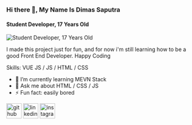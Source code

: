 ### Hi there 👋, My Name Is Dimas Saputra
#### Student Developer, 17 Years Old
![Student Developer, 17 Years Old](https://camo.githubusercontent.com/a433273b618d7b8c2569ba6013774adf910ae8e3da45eaff176f64781bfd53fc/68747470733a2f2f72617069646170692e636f6d2f626c6f672f77702d636f6e74656e742f75706c6f6164732f323031372f30312f6f63746f6361742e676966)

I made this project just for fun, and for now i'm still learning how to be a good Front End Developer. Happy Coding

Skills: VUE JS / JS / HTML / CSS

- 🌱 I’m currently learning MEVN Stack 
- 💬 Ask me about HTML / CSS / JS 
- ⚡ Fun fact: easily bored 


[<img src='https://cdn.jsdelivr.net/npm/simple-icons@3.0.1/icons/github.svg' alt='github' height='40'>](https://github.com/infinitedim)  [<img src='https://cdn.jsdelivr.net/npm/simple-icons@3.0.1/icons/linkedin.svg' alt='linkedin' height='40'>](https://www.linkedin.com/in/infinitedim/)  [<img src='https://cdn.jsdelivr.net/npm/simple-icons@3.0.1/icons/instagram.svg' alt='instagram' height='40'>](https://www.instagram.com/infinite.dim_/)  

